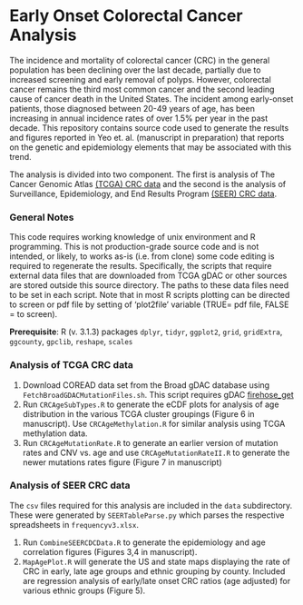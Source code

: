 
# Early Onset Colorectal Cancer Analysis

The incidence and mortality of colorectal cancer (CRC) in the general population has been declining over the last decade, partially due to increased screening and early removal of polyps. However, colorectal cancer remains the third most common cancer and the second leading cause of cancer death in the United States. The incident among early-onset patients, those diagnosed between 20-49 years of age, has been increasing in annual incidence rates of over 1.5% per year in the past decade. This repository contains source code used to generate the results and figures reported in Yeo et. al. (manuscript in preparation) that reports on the genetic and epidemiology elements that may be associated with this trend.  

The analysis is divided into two component. The first is analysis of The Cancer Genomic Atlas [(TCGA) CRC data](https://tcga-data.nci.nih.gov/docs/publications/coadread_2012/) and the second is the analysis of Surveillance, Epidemiology, and End Results Program [(SEER) CRC data](http://seer.cancer.gov/statfacts/html/colorect.html).

### General Notes
This code requires working knowledge of unix environment and R programming. This is not production-grade source code and is not intended, or likely, to works as-is (i.e. from clone) some code editing is required to regenerate the results. Specifically, the scripts that require external data files that are downloaded from TCGA gDAC or other sources are stored outside this source directory. The paths to these data files need to be set in each script. Note that in most R scripts plotting can be directed to screen or pdf file by setting of ‘plot2file’ variable (TRUE= pdf file, FALSE = to screen).

**Prerequisite**: R (v. 3.1.3) packages `dplyr`, `tidyr`, `ggplot2`, `grid`, `gridExtra`, `ggcounty`, `gpclib`, `reshape`, `scales`

### Analysis of TCGA CRC data
1. Download COREAD data set from the Broad gDAC database using `FetchBroadGDACMutationFiles.sh`. This script requires gDAC [firehose_get](https://confluence.broadinstitute.org/display/GDAC/Download)
2. Run `CRCAgeSubTypes.R` to generate the eCDF plots for analysis of age distribution in the various TCGA cluster groupings (Figure 6 in manuscript). Use `CRCAgeMethylation.R` for similar analysis using TCGA methylation data.
3. Run `CRCAgeMutationRate.R` to generate an earlier version of mutation rates and CNV vs. age and use `CRCAgeMutationRateII.R` to generate the newer mutations rates figure (Figure 7 in manuscript)

### Analysis of SEER CRC data
The `csv` files required for this analysis are included in the `data` subdirectory. These were generated by `SEERTableParse.py` which parses the respective spreadsheets in `frequencyv3.xlsx`. 
1. Run `CombineSEERCDCData.R` to generate the epidemiology and age correlation figures (Figures 3,4 in manuscript).
2. `MapAgePlot.R` will generate the US and state maps displaying the rate of CRC in early, late age groups and ethnic grouping by county. Included are regression analysis of early/late onset CRC ratios (age adjusted) for various ethnic groups (Figure 5).